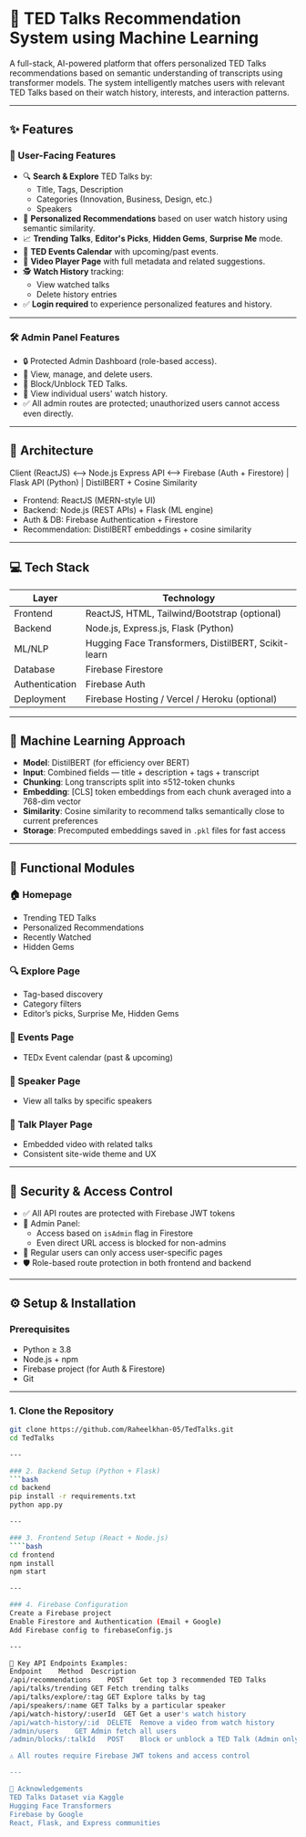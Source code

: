 # 🎤 TED Talks Recommendation System using Machine Learning

A full-stack, AI-powered platform that offers personalized TED Talks recommendations based on semantic understanding of transcripts using transformer models. The system intelligently matches users with relevant TED Talks based on their watch history, interests, and interaction patterns.

---

## ✨ Features

### 👤 User-Facing Features

- 🔍 **Search & Explore** TED Talks by:
  - Title, Tags, Description
  - Categories (Innovation, Business, Design, etc.)
  - Speakers
- 🧠 **Personalized Recommendations** based on user watch history using semantic similarity.
- 📈 **Trending Talks**, **Editor's Picks**, **Hidden Gems**, **Surprise Me** mode.
- 📅 **TED Events Calendar** with upcoming/past events.
- 🎥 **Video Player Page** with full metadata and related suggestions.
- 🕵️ **Watch History** tracking:
  - View watched talks
  - Delete history entries
- ✅ **Login required** to experience personalized features and history.

---

### 🛠 Admin Panel Features

- 🔒 Protected Admin Dashboard (role-based access).
- 👥 View, manage, and delete users.
- 🚫 Block/Unblock TED Talks.
- 🧾 View individual users' watch history.
- ✅ All admin routes are protected; unauthorized users cannot access even directly.

---

## 🧱 Architecture

Client (ReactJS) <--> Node.js Express API <--> Firebase (Auth + Firestore)
|
Flask API (Python)
|
DistilBERT + Cosine Similarity

- Frontend: ReactJS (MERN-style UI)
- Backend: Node.js (REST APIs) + Flask (ML engine)
- Auth & DB: Firebase Authentication + Firestore
- Recommendation: DistilBERT embeddings + cosine similarity

---

## 💻 Tech Stack

| Layer        | Technology                                 |
|--------------|--------------------------------------------|
| Frontend     | ReactJS, HTML, Tailwind/Bootstrap (optional) |
| Backend      | Node.js, Express.js, Flask (Python)        |
| ML/NLP       | Hugging Face Transformers, DistilBERT, Scikit-learn |
| Database     | Firebase Firestore                         |
| Authentication | Firebase Auth                           |
| Deployment   | Firebase Hosting / Vercel / Heroku (optional) |

---

## 🤖 Machine Learning Approach

- **Model**: DistilBERT (for efficiency over BERT)
- **Input**: Combined fields — title + description + tags + transcript
- **Chunking**: Long transcripts split into ≤512-token chunks
- **Embedding**: [CLS] token embeddings from each chunk averaged into a 768-dim vector
- **Similarity**: Cosine similarity to recommend talks semantically close to current preferences
- **Storage**: Precomputed embeddings saved in `.pkl` files for fast access

---

## 🧩 Functional Modules

### 🏠 Homepage
- Trending TED Talks
- Personalized Recommendations
- Recently Watched
- Hidden Gems

### 🔍 Explore Page
- Tag-based discovery
- Category filters
- Editor’s picks, Surprise Me, Hidden Gems

### 📅 Events Page
- TEDx Event calendar (past & upcoming)

### 👤 Speaker Page
- View all talks by specific speakers

### 🎥 Talk Player Page
- Embedded video with related talks
- Consistent site-wide theme and UX

---

## 🔐 Security & Access Control

- ✅ All API routes are protected with Firebase JWT tokens
- 🔑 Admin Panel:
  - Access based on `isAdmin` flag in Firestore
  - Even direct URL access is blocked for non-admins
- 👥 Regular users can only access user-specific pages
- 🛡️ Role-based route protection in both frontend and backend

---

## ⚙️ Setup & Installation

### Prerequisites

- Python ≥ 3.8  
- Node.js + npm  
- Firebase project (for Auth & Firestore)
- Git

---

### 1. Clone the Repository

```bash
git clone https://github.com/Raheelkhan-05/TedTalks.git
cd TedTalks

---

### 2. Backend Setup (Python + Flask)
```bash
cd backend
pip install -r requirements.txt
python app.py

---

### 3. Frontend Setup (React + Node.js)
````bash
cd frontend
npm install
npm start

---

### 4. Firebase Configuration
Create a Firebase project
Enable Firestore and Authentication (Email + Google)
Add Firebase config to firebaseConfig.js

---

🔗 Key API Endpoints Examples:
Endpoint	Method	Description
/api/recommendations	POST	Get top 3 recommended TED Talks
/api/talks/trending	GET	Fetch trending talks
/api/talks/explore/:tag	GET	Explore talks by tag
/api/speakers/:name	GET	Talks by a particular speaker
/api/watch-history/:userId	GET	Get a user's watch history
/api/watch-history/:id	DELETE	Remove a video from watch history
/admin/users	GET	Admin fetch all users
/admin/blocks/:talkId	POST	Block or unblock a TED Talk (Admin only)

⚠️ All routes require Firebase JWT tokens and access control

---

🙏 Acknowledgements
TED Talks Dataset via Kaggle
Hugging Face Transformers
Firebase by Google
React, Flask, and Express communities

